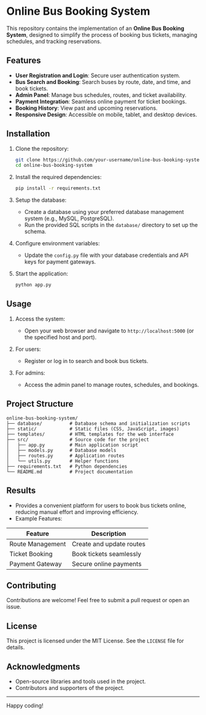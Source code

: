 # Online Bus Booking System

This repository contains the implementation of an **Online Bus Booking System**, designed to simplify the process of booking bus tickets, managing schedules, and tracking reservations.

## Features
- **User Registration and Login**: Secure user authentication system.
- **Bus Search and Booking**: Search buses by route, date, and time, and book tickets.
- **Admin Panel**: Manage bus schedules, routes, and ticket availability.
- **Payment Integration**: Seamless online payment for ticket bookings.
- **Booking History**: View past and upcoming reservations.
- **Responsive Design**: Accessible on mobile, tablet, and desktop devices.

## Installation

1. Clone the repository:
    ```bash
    git clone https://github.com/your-username/online-bus-booking-system.git
    cd online-bus-booking-system
    ```

2. Install the required dependencies:
    ```bash
    pip install -r requirements.txt
    ```

3. Setup the database:
   - Create a database using your preferred database management system (e.g., MySQL, PostgreSQL).
   - Run the provided SQL scripts in the `database/` directory to set up the schema.

4. Configure environment variables:
   - Update the `config.py` file with your database credentials and API keys for payment gateways.

5. Start the application:
    ```bash
    python app.py
    ```

## Usage

1. Access the system:
   - Open your web browser and navigate to `http://localhost:5000` (or the specified host and port).

2. For users:
   - Register or log in to search and book bus tickets.

3. For admins:
   - Access the admin panel to manage routes, schedules, and bookings.

## Project Structure
```
online-bus-booking-system/
├── database/          # Database schema and initialization scripts
├── static/            # Static files (CSS, JavaScript, images)
├── templates/         # HTML templates for the web interface
├── src/               # Source code for the project
│   ├── app.py         # Main application script
│   ├── models.py      # Database models
│   ├── routes.py      # Application routes
│   └── utils.py       # Helper functions
├── requirements.txt   # Python dependencies
└── README.md          # Project documentation
```

## Results
- Provides a convenient platform for users to book bus tickets online, reducing manual effort and improving efficiency.
- Example Features:

| Feature             | Description               |
|---------------------|---------------------------|
| Route Management    | Create and update routes  |
| Ticket Booking      | Book tickets seamlessly   |
| Payment Gateway     | Secure online payments    |

## Contributing
Contributions are welcome! Feel free to submit a pull request or open an issue.

## License
This project is licensed under the MIT License. See the `LICENSE` file for details.

## Acknowledgments
- Open-source libraries and tools used in the project.
- Contributors and supporters of the project.

---

Happy coding!
